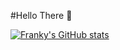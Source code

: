 #Hello There 👋

[![Franky's GitHub stats](https://github-readme-stats.vercel.app/api?username=FrankyKyaw&show_icons=true&theme=tokyonight)](https://github.com/anuraghazra/github-readme-stats)

